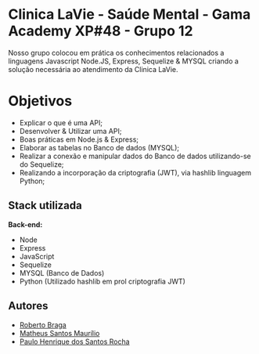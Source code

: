 
# Clinica LaVie - Saúde Mental - Gama Academy XP#48 - Grupo 12

Nosso grupo colocou em prática os conhecimentos relacionados a linguagens Javascript
Node.JS, Express, Sequelize & MYSQL criando a solução necessária ao atendimento da Clinica LaVie.

# Objetivos

- Explicar o que é uma API;
- Desenvolver & Utilizar uma API;
- Boas práticas em Node.js & Express;
- Elaborar as tabelas no Banco de dados (MYSQL);
- Realizar a conexão e manipular dados do Banco de dados utilizando-se do Sequelize;
- Realizando a incorporação da criptografia (JWT), via hashlib linguagem Python;


## Stack utilizada

**Back-end:** 

- Node 
- Express
- JavaScript
- Sequelize
- MYSQL (Banco de Dados)
- Python (Utilizado hashlib em prol criptografia JWT)


## Autores

- [Roberto Braga](https://www.github.com/rbdevdba)
- [Matheus Santos Maurílio](https://www.github.com/matheusmaurilio)
- [Paulo Henrique dos Santos Rocha](https://www.github.com/)